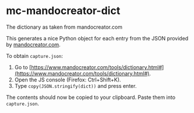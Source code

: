 # mc-mandocreator-dict
The dictionary as taken from mandocreator.com

This generates a nice Python object for each entry from the JSON provided by [mandocreator.com](mandocreator.com).

To obtain `capture.json`:

1. Go to [https://www.mandocreator.com/tools/dictionary.html#](https://www.mandocreator.com/tools/dictionary.html#).
2. Open the JS console (Firefox: Ctrl+Shift+K).
3. Type `copy(JSON.stringify(dict))` and press enter.

The contents should now be copied to your clipboard. Paste them into `capture.json`.

